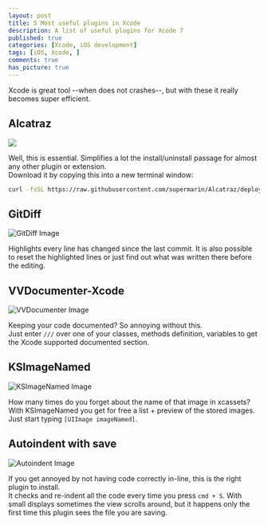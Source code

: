 ```yaml
---
layout: post
title: 5 Most useful plugins in Xcode
description: A list of useful plugins for Xcode 7
published: true
categories: [Xcode, iOS development]
tags: [iOS, Xcode, ]
comments: true
has_picture: true
---
```


Xcode is great tool --when does not crashes--, but with these it really becomes super efficient.
<!--more-->


## Alcatraz  

<img class="max-width" src="http://alcatraz.io/images/screenshot@2x.png"/>

Well, this is essential. Simplifies a lot the install/uninstall passage for almost any other plugin or extension.  
Download it by copying this into a new terminal window:

```bash
curl -fsSL https://raw.githubusercontent.com/supermarin/Alcatraz/deploy/Scripts/install.sh | sh
```

## GitDiff

![GitDiff Image](https://raw.github.com/onevcat/VVDocumenter-Xcode/master/ScreenShot.gif)

Highlights every line has changed since the last commit. It is also possible to reset the highlighted lines or just find out what was written there before the editing.

## VVDocumenter-Xcode

![VVDocumenter Image](http://injectionforxcode.johnholdsworth.com/gitdiff2.png)

Keeping your code documented? So annoying without this.  
Just enter `///` over one of your classes, methods definition, variables to get the Xcode supported documented section.

## KSImageNamed

![KSImageNamed Image](https://raw.github.com/ksuther/KSImageNamed-Xcode/master/screenshot.gif)

How many times do you forget about the name of that image in xcassets?  
With KSImageNamed you get for free a list + preview of the stored images. Just start typing `[UIImage imageNamed]`.

## Autoindent with save

![Autoindent Image](https://github.com/ThilinaHewagama/AutoIndentWithSave/blob/master/auto_indent_screen_shot.jpg)

If you get annoyed by not having code correctly in-line, this is the right plugin to install.  
It checks and re-indent all the code every time you press `cmd + S`. With small displays sometimes the view scrolls around, but it happens only the first time this plugin sees the file you are saving.
